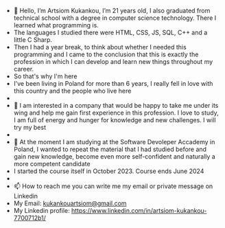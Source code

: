 
- 👋 Hello, I’m Artsiom Kukankou, I’m 21 years old, I also graduated from technical school with a degree in computer science technology. There I learned what programming is.
-  The languages ​​I studied there were HTML, CSS, JS, SQL, C++ and a little C Sharp.
-  Then I had a year break, to think about whether I needed this programming and I came to the conclusion that this is exactly the profession in which I can develop and learn new things throughout my career.
-  So that's why I'm here
-  I’ve been living in Poland for more than 6 years, I really fell in love with this country and the people who live here 
-  
- 👀 I am interested in a company that would be happy to take me under its wing and help me gain first experience in this profession. I love to study, I am full of energy and hunger for knowledge and new challenges. I will try my best
- 
-  🌱 At the moment I am studying at the Software Devoleper Accademy in Poland, I wanted to repeat the material that I had studied before and gain new knowledge, become even more self-confident and naturally a more competent candidate
-  I started the course itself in October 2023. Course ends June 2024
-  
-  📫 How to reach me you can write me my email or private message on Linkedin
-  My Email: kukankouartsiom@gmail.com
-  My Linkedin profile: https://www.linkedin.com/in/artsiom-kukankou-7700712b1/
